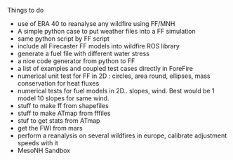 Things to do
- use of ERA 40 to reanalyse any wildfire using FF/MNH
- A simple python case to put weather files into a FF simulation
- same python script by FF script
- include all Firecaster FF models into wildfire ROS library
- generate a fuel file with different water stress
- a nice code generator from python to FF
- a list of examples and coupled test cases directly in ForeFire
- numerical unit test for FF in 2D : circles, area round, ellipses, mass conservation for heat fluxes
- numerical tests for fuel models in 2D.. slopes, wind. Best would be 1 model 10 slopes for same wind.
- stuff to make ff from shapefiles
- stuff to make ATmap from fffiles
- stuf to get stats from ATmap
- get the FWI from mars
- perform a reanalysis on several wildfires in europe, calibrate adjustment speeds with it
- MesoNH Sandbox